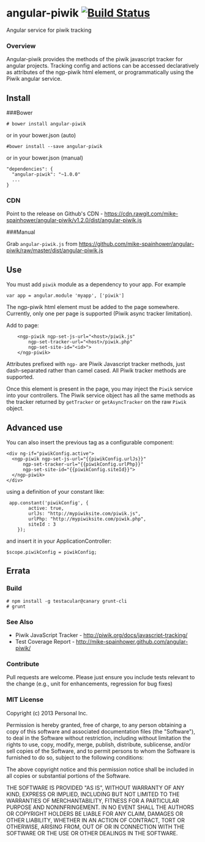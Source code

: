# angular-piwik  [![Build Status](https://travis-ci.org/mike-spainhower/angular-piwik.png?branch=master)](https://travis-ci.org/mike-spainhower/angular-piwik)

Angular service for piwik tracking

### Overview

Angular-piwik provides the methods of the piwik javascript tracker for angular projects.  Tracking config and actions can be accessed declaratively as attributes of the ngp-piwik html element, or programmatically using the Piwik angular service.

## Install

###Bower

    # bower install angular-piwik
    
or in your bower.json (auto)

    #bower install --save angular-piwik

or in your bower.json (manual)

    "dependencies": {
      "angular-piwik": "~1.0.0"
      ...
    }

### CDN

Point to the release on Github's CDN - https://cdn.rawgit.com/mike-spainhower/angular-piwik/v1.2.0/dist/angular-piwik.js

###Manual

Grab `angular-piwik.js` from https://github.com/mike-spainhower/angular-piwik/raw/master/dist/angular-piwik.js


## Use

You must add <code>piwik</code> module as a dependency to your app.  For example

    var app = angular.module 'myapp', ['piwik']

The ngp-piwik html element must be added to the page somewhere.  Currently, only one per page is supported (Piwik async tracker limitation).

Add to page:
```
    <ngp-piwik ngp-set-js-url="<host>/piwik.js" 
        ngp-set-tracker-url="<host>/piwik.php" 
        ngp-set-site-id="<id>"> 
    </ngp-piwik>
```

Attributes prefixed with <code>ngp-</code> are Piwik Javascript tracker methods, just dash-separated rather than camel cased.  All Piwik tracker methods are supported.

Once this element is present in the page, you may inject the <code>Piwik</code> service into your controllers.  The Piwik service object has all the same methods as the tracker returned by `getTracker` or `getAsyncTracker` on the raw `Piwik` object.

## Advanced use

You can also insert the previous tag as a configurable component:
```
<div ng-if="piwikConfig.active">
  <ngp-piwik ngp-set-js-url="{{piwikConfig.urlJs}}" 
      ngp-set-tracker-url="{{piwikConfig.urlPhp}}" 
      ngp-set-site-id="{{piwikConfig.siteId}}"> 
  </ngp-piwik>
</div>
```
using a definition of your constant like:
```
 app.constant('piwikConfig', {
    	active: true,
        urlJs: "http://mypiwiksite.com/piwik.js",
        urlPhp: "http://mypiwiksite.com/piwik.php",
        siteId : 3
    });
```
and insert it in your ApplicationController:
```
$scope.piwikConfig = piwikConfig;
```

## Errata

### Build

    # npm install -g testacular@canary grunt-cli
    # grunt

### See Also

* Piwik JavaScript Tracker - http://piwik.org/docs/javascript-tracking/
* Test Coverage Report - http://mike-spainhower.github.com/angular-piwik/


### Contribute

Pull requests are welcome.  Please just ensure you include tests relevant to the change (e.g., unit for enhancements, regression for bug fixes)

### MIT License

Copyright (c) 2013 Personal Inc.

Permission is hereby granted, free of charge, to any person obtaining a copy of this software and associated documentation files (the "Software"), to deal in the Software without restriction, including without limitation the rights to use, copy, modify, merge, publish, distribute, sublicense, and/or sell copies of the Software, and to permit persons to whom the Software is furnished to do so, subject to the following conditions:

The above copyright notice and this permission notice shall be included in all copies or substantial portions of the Software.

THE SOFTWARE IS PROVIDED "AS IS", WITHOUT WARRANTY OF ANY KIND, EXPRESS OR IMPLIED, INCLUDING BUT NOT LIMITED TO THE WARRANTIES OF MERCHANTABILITY, FITNESS FOR A PARTICULAR PURPOSE AND NONINFRINGEMENT. IN NO EVENT SHALL THE AUTHORS OR COPYRIGHT HOLDERS BE LIABLE FOR ANY CLAIM, DAMAGES OR OTHER LIABILITY, WHETHER IN AN ACTION OF CONTRACT, TORT OR OTHERWISE, ARISING FROM, OUT OF OR IN CONNECTION WITH THE SOFTWARE OR THE USE OR OTHER DEALINGS IN THE SOFTWARE.
